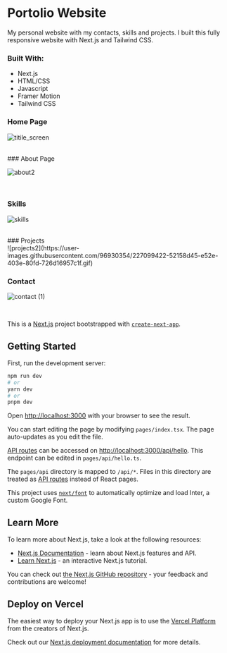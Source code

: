 # Portolio Website

My personal website with my contacts, skills and projects. I built this fully responsive website with Next.js and Tailwind CSS.

### Built With:
* Next.js
* HTML/CSS
* Javascript
* Framer Motion
* Tailwind CSS


### Home Page  </br>
![titile_screen](https://user-images.githubusercontent.com/96930354/227096252-b1511f06-7971-422e-87ee-04ca68a36001.gif)

</br>
### About Page </br>

![about2](https://user-images.githubusercontent.com/96930354/227099282-843d1e04-e16a-4f0f-a26d-de85a1bec3e0.gif)

</br>

### Skills </br>
![skills](https://user-images.githubusercontent.com/96930354/227097491-c9b8b9fc-cae3-43d6-9cc5-2ca09d1408c5.gif)


</br>
### Projects </br>
![projects2](https://user-images.githubusercontent.com/96930354/227099422-52158d45-e52e-403e-80fd-726d16957c1f.gif)

</br>

### Contact </br>
![contact (1)](https://user-images.githubusercontent.com/96930354/227100147-11d0d6b3-11ce-41ae-836e-7ba935537265.gif)

</br>






This is a [Next.js](https://nextjs.org/) project bootstrapped with [`create-next-app`](https://github.com/vercel/next.js/tree/canary/packages/create-next-app).

## Getting Started

First, run the development server:

```bash
npm run dev
# or
yarn dev
# or
pnpm dev
```

Open [http://localhost:3000](http://localhost:3000) with your browser to see the result.

You can start editing the page by modifying `pages/index.tsx`. The page auto-updates as you edit the file.

[API routes](https://nextjs.org/docs/api-routes/introduction) can be accessed on [http://localhost:3000/api/hello](http://localhost:3000/api/hello). This endpoint can be edited in `pages/api/hello.ts`.

The `pages/api` directory is mapped to `/api/*`. Files in this directory are treated as [API routes](https://nextjs.org/docs/api-routes/introduction) instead of React pages.

This project uses [`next/font`](https://nextjs.org/docs/basic-features/font-optimization) to automatically optimize and load Inter, a custom Google Font.

## Learn More

To learn more about Next.js, take a look at the following resources:

- [Next.js Documentation](https://nextjs.org/docs) - learn about Next.js features and API.
- [Learn Next.js](https://nextjs.org/learn) - an interactive Next.js tutorial.

You can check out [the Next.js GitHub repository](https://github.com/vercel/next.js/) - your feedback and contributions are welcome!

## Deploy on Vercel

The easiest way to deploy your Next.js app is to use the [Vercel Platform](https://vercel.com/new?utm_medium=default-template&filter=next.js&utm_source=create-next-app&utm_campaign=create-next-app-readme) from the creators of Next.js.

Check out our [Next.js deployment documentation](https://nextjs.org/docs/deployment) for more details.
